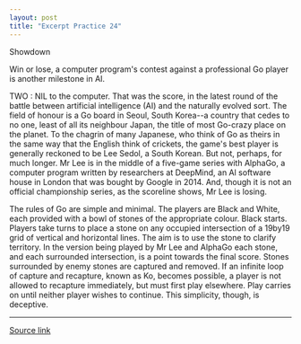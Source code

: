 ```yaml
---
layout: post
title: "Excerpt Practice 24"
---
```


Showdown

Win or lose, a computer program's contest against a professional Go player is another milestone in AI.

TWO : NIL to the computer. That was the score, in the latest round of the battle between artificial intelligence (AI) and the naturally evolved sort. The field of honour is a Go board in Seoul, South Korea--a country that cedes to no one, least of all its neighbour Japan, the title of most Go-crazy place on the planet. To the chagrin of many Japanese, who think of Go as theirs in the same way that the English think of crickets, the game's best player is generally reckoned to be Lee Sedol, a South Korean. But not, perhaps, for much longer. Mr Lee is in the middle of a five-game series with AlphaGo, a computer program written by researchers at DeepMind, an Al software house in London that was bought by Google in 2014. And, though it is not an official championship series, as the scoreline shows, Mr Lee is losing.

The rules of Go are simple and minimal. The players are Black and White, each provided with a bowl of stones of the appropriate colour. Black starts. Players take turns to place a stone on any occupied intersection of a 19by19 grid of vertical and horizontal lines. The aim is to use the stone to clarify territory. In the version being played by Mr Lee and AlphaGo each stone, and each surrounded intersection, is a point towards the final score. Stones surrounded by enemy stones are captured and removed. If an infinite loop of capture and recapture, known as Ko, becomes possible, a player is not allowed to recapture immediately, but must first play elsewhere. Play carries on until neither player wishes to continue. This simplicity, though, is deceptive. 

*************************************************************************************

[Source link][link]

[link]: http://www.economist.com/news/science-and-technology/21694540-win-or-lose-best-five-battle-contest-another-milestone
